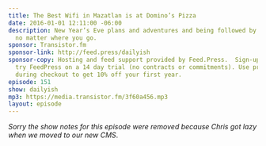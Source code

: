 ```yaml
---
title: The Best Wifi in Mazatlan is at Domino’s Pizza
date: 2016-01-01 12:11:00 -06:00
description: New Year’s Eve plans and adventures and being followed by your issues
  no matter where you go.
sponsor: Transistor.fm
sponsor-link: http://feed.press/dailyish
sponsor-copy: Hosting and feed support provided by Feed.Press.  Sign-up today and
  try FeedPress on a 14 day trial (no contracts or commitments). Use promo code "dailyish"
  during checkout to get 10% off your first year.
episode: 151
show: dailyish
mp3: https://media.transistor.fm/3f60a456.mp3
layout: episode
---
```


<em>Sorry the show notes for this episode were removed because Chris got lazy when we moved to our new CMS</em>.
